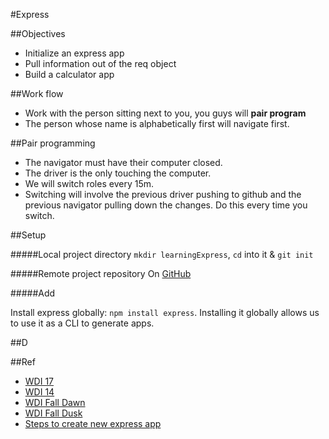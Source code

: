 #Express

##Objectives

* Initialize an express app
* Pull information out of the req object
* Build a calculator app


##Work flow

* Work with the person sitting next to you, you guys will **pair program**
* The person whose name is alphabetically first will navigate first.

##Pair programming

* The navigator must have their computer closed.
* The driver is the only touching the computer.
* We will switch roles every 15m.
* Switching will involve the previous driver pushing to github and the previous navigator pulling down the changes. Do this every time you switch.
  

##Setup

#####Local project directory
`mkdir learningExpress`, `cd` into it & `git init`

#####Remote project repository
On [GitHub](http://www.github.com) 

#####Add


Install express globally: `npm install express`. Installing it globally allows us to use it as a CLI to generate apps.

##D

##Ref
* [WDI 17](https://github.com/sf-wdi-17/notes/blob/master/lectures/week-03/_1_monday/dusk/README.md)
* [WDI 14](https://github.com/sf-wdi-14/notes/blob/master/lectures/week-3/_2_tuesday/dusk/introduction-to-express.md)
* [WDI Fall Dawn](https://github.com/wdi-sf-fall/notes/tree/master/week_03_intro_web_applications/day_01_intro_to_express/dawn_intro_express)
* [WDI Fall Dusk](https://github.com/wdi-sf-fall/notes/tree/master/week_03_intro_web_applications/day_01_intro_to_express/dusk_more_express)
* [Steps to create new express app](https://github.com/sf-wdi-17/notes/blob/master/reading/resources/steps_to_create_new_expressjs_app.md)